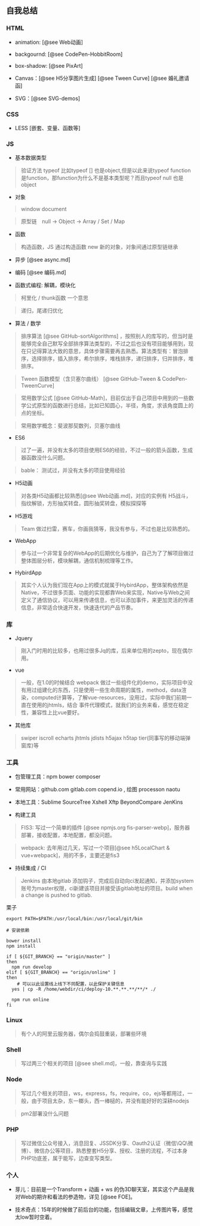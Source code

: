 自我总结
-----

### HTML

* animation: [@see Web动画]

* backgournd: [@see CodePen-HobbitRoom]

* box-shadow: [@see PixArt]

* Canvas：[@see H5分享图片生成] [@see Tween Curve] [@see 婚礼邀请函] 

* SVG：[@see SVG-demos]


### CSS

* LESS [嵌套、变量、函数等]


### JS

* 基本数据类型

> 验证方法 typeof 比如typeof [] 也是object,但是以此来说typeof function 是function，那function为什么不是基本类型呢？而且typeof null 也是object

* 对象

> window document

> 原型链　null -> Object -> Array / Set / Map

* 函数

> 构造函数，JS 通过构造函数 new 新的对象，对象间通过原型链继承

* 异步 [@see async.md]

* 编码 [@see 编码.md]

* 函数式编程: 解耦，模块化

> 柯里化 / thunk函数 一个意思

> 递归，尾递归优化

* 算法 / 数学

> 排序算法 [@see GitHub-sortAlgorithms] ，按照别人的库写的，但当时是能够完全自己默写全部排序算法类型的，不过之后也没有项目能够用到，现在只记得算法大致的意思，具体步骤需要再去熟悉。算法类型有：冒泡排序，选择排序，插入排序，希尔排序，堆栈排序，递归排序，归并排序，堆排序。

> Tween 函数模型（含贝塞尔曲线） [@see GitHub-Tween & CodePen-TweenCurve]

> 常用数学公式 [@see GitHub-Math]，目前仅出于自己项目中用到的一些数学公式原型的函数进行总结，比如已知圆心，半径，角度，求该角度圆上的点的坐标。

> 常用数学概念：斐波那契数列，贝塞尔曲线

* ES6

> 过了一遍，并没有太多的项目使用ES6的经验，不过一般的箭头函数，生成器函数没什么问题。

> bable： 测试过，并没有太多的项目使用经验

* H5动画 

> 对各类H5动画都比较熟悉[@see Web动画.md]，对应的实例有 H5战斗，指纹解锁，方形抽奖转盘，圆形抽奖转盘，模拟探探等

* H5游戏

> Team 做过扫雷，赛车，你画我猜等，我没有参与，不过也是比较熟悉的。

* WebApp

> 参与过一个非常复杂的WebApp的后期优化与维护，自己为了了解项目做过整体图层分析，模块解耦，通信机制梳理等工作。

* HybirdApp

> 其实个人认为我们现在App上的模式就属于HybirdApp，整体架构依然是Native，不过很多页面、功能的实现都靠Web来实现，Native与Web之间定义了通信协议，可以用来传递信息，也可以添加事件，来更加灵活的传递信息，非常适合快速开发，快速迭代的产品节奏。


### 库

* Jquery

> 刚入门时用的比较多，也用过很多Jq的库，后来单位用的zepto，现在偶尔用。

* vue

> 一般，在1.0的时候结合 webpack 做过一些组件化的demo，实际项目中没有用过组建化的东西，只是使用一些生命周期的属性，method，data渲染，computed计算等，了解vue-resources，没用过，实际中我们前期一直在使用的jhtmls，结合 事件代理模式，就我们的业务来看，感觉在稳定性，兼容性上比vue要好。

* 其他库

> swiper iscroll echarts jhtmls jdists h5ajax h5tap tier(同事写的移动端弹窗库)等



### 工具

* 包管理工具：npm bower composer

* 常用网站：github.com gitlab.com copend.io , 绘图 processon naotu

* 本地工具：Sublime SourceTree Xshell Xftp BeyondCompare JenKins


* 构建工具

> FIS3: 写过一个简单的插件 [@see npmjs.org fis-parser-webp]，服务器部署，接收配置，本地配置，都没问题。

> webpack: 去年用过几天，写过一个项目[@see h5LocalChart & vue+webpack]，用的不多，主要还是fis3


* 持续集成 / CI

> Jenkins 由本地gitlab 添加钩子，完成后自动向ci发起通知，并添加system账号为master权限，ci新建该项目并接受该gitlab地址的项目。build when a change is pushed to gitlab.

栗子

```shell
export PATH=$PATH:/usr/local/bin:/usr/local/git/bin

# 安装依赖

bower install
npm install

if [ ${GIT_BRANCH} == "origin/master" ]
then
  npm run develop
elif [ ${GIT_BRANCH} == "origin/online" ]
then
	# 可以以此设置线上线下不同配置，以此保护关键信息
  yes | cp -R /home/webdir/ci/deploy-10.**.**.**/**/* ./		

  npm run online
fi
```

### Linux

> 有个人的阿里云服务器，偶尔会捣鼓重装，部署些环境

### Shell

> 写过两三个相关的项目 [@see shell.md]，一般，靠查询与实践

### Node

> 写过几个相关的项目，ws，express，fs，require，co，ejs等都用过，一般，由于项目太杂，东一榔头，西一棒槌的，并没有能好好的深耕nodejs

> pm2部署没什么问题

### PHP

> 写过微信公众号接入，消息回复、JSSDK分享、Oauth2认证（微信\QQ\微博）、微信办公等项目，熟悉整套H5分享、授权、注册的流程，不过本身PHP功底差，属于能写，边查变写类型。



### 个人

* 芽儿：目前是一个Transform + 动画 + ws 的伪3D聊天室，其实这个产品是我对Web的期许和看法的参造物，详见 [@see FOE]。

* 技术奇点：15年的时候做了前后台的功能，包括编辑文章，上传图片等，感觉太low暂时空着。
